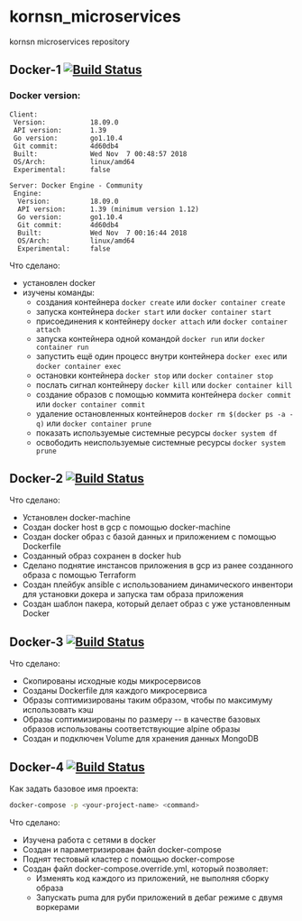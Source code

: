 # kornsn_microservices
kornsn microservices repository



## Docker-1 [![Build Status](https://travis-ci.com/Otus-DevOps-2018-09/kornsn_microservices.svg?branch=docker-1)](https://travis-ci.com/Otus-DevOps-2018-09/kornsn_microservices)

### Docker version:
```
Client:
 Version:           18.09.0
 API version:       1.39
 Go version:        go1.10.4
 Git commit:        4d60db4
 Built:             Wed Nov  7 00:48:57 2018
 OS/Arch:           linux/amd64
 Experimental:      false

Server: Docker Engine - Community
 Engine:
  Version:          18.09.0
  API version:      1.39 (minimum version 1.12)
  Go version:       go1.10.4
  Git commit:       4d60db4
  Built:            Wed Nov  7 00:16:44 2018
  OS/Arch:          linux/amd64
  Experimental:     false
```


Что сделано:

- установлен docker
- изучены команды:
    - создания контейнера `docker create` или `docker container create`
    - запуска контейнера `docker start` или `docker container start`
    - присоединения к контейнеру `docker attach` или `docker container attach`
    - запуска контейнера одной командой `docker run` или `docker container run`
    - запустить ещё один процесс внутри контейнера `docker exec` или `docker container exec`
    - остановки контейнера `docker stop` или `docker container stop`
    - послать сигнал контейнеру `docker kill` или `docker container kill`
    - создание образов с помощью коммита контейнера `docker commit` или `docker container commit`
    - удаление остановленных контейнеров `docker rm $(docker ps -a -q)` или `docker container prune`
    - показать используемые системные ресурсы `docker system df`
    - освободить неиспользуемые системные ресурсы `docker system prune`



## Docker-2 [![Build Status](https://travis-ci.com/Otus-DevOps-2018-09/kornsn_microservices.svg?branch=docker-2)](https://travis-ci.com/Otus-DevOps-2018-09/kornsn_microservices)

Что сделано:
- Установлен docker-machine
- Создан docker host в gcp с помощью docker-machine
- Создан docker образ с базой данных и приложением с помощью Dockerfile
- Созданный образ сохранен в docker hub
- Сделано поднятие инстансов приложения в gcp из ранее созданного образа с помощью Terraform
- Создан плейбук ansible с использованием динамического инвентори для установки докера и запуска там образа приложения
- Создан шаблон пакера, который делает образ с уже установленным Docker



## Docker-3 [![Build Status](https://travis-ci.com/Otus-DevOps-2018-09/kornsn_microservices.svg?branch=docker-3)](https://travis-ci.com/Otus-DevOps-2018-09/kornsn_microservices)

Что сделано:
- Скопированы исходные коды микросервисов
- Созданы Dockerfile для каждого микросервиса
- Образы соптимизированы таким образом, чтобы по максимуму использовать кэш
- Образы соптимизированы по размеру -- в качестве базовых образов использованы соответствующие alpine образы
- Создан и подключен Volume для хранения данных MongoDB



## Docker-4 [![Build Status](https://travis-ci.com/Otus-DevOps-2018-09/kornsn_microservices.svg?branch=docker-4)](https://travis-ci.com/Otus-DevOps-2018-09/kornsn_microservices)

Как задать базовое имя проекта:
```bash
docker-compose -p <your-project-name> <command>
```

Что сделано:
- Изучена работа с сетями в docker
- Создан и параметризирован файл docker-compose
- Поднят тестовый кластер с помощью docker-compose
- Создан файл docker-compose.override.yml, который позволяет:
    - Изменять код каждого из приложений, не выполняя сборку образа
    - Запускать puma для руби приложений в дебаг режиме с двумя воркерами

